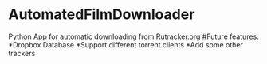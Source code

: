 # AutomatedFilmDownloader
Python App for automatic downloading from Rutracker.org
#Future features:
*Dropbox Database
*Support different torrent clients
*Add some other trackers
